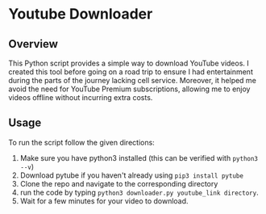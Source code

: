 # Youtube Downloader

## Overview
This Python script provides a simple way to download YouTube videos. I created this tool before going on a road trip to ensure I had entertainment during the parts of the journey lacking cell service. Moreover, it helped me avoid the need for YouTube Premium subscriptions, allowing me to enjoy videos offline without incurring extra costs.

## Usage
To run the script follow the given directions:
1. Make sure you have python3 installed (this can be verified with ```python3 --v```)
2. Download pytube if you haven't already using ```pip3 install pytube```
3. Clone the repo and navigate to the corresponding directory
4. run the code by typing ```python3 downloader.py youtube_link directory```.
5. Wait for a few minutes for your video to download.
